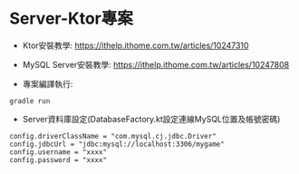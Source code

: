 # Server-Ktor專案
* Ktor安裝教學: https://ithelp.ithome.com.tw/articles/10247310
* MySQL Server安裝教學: https://ithelp.ithome.com.tw/articles/10247808

* 專案編譯執行: 
```
gradle run
```
* Server資料庫設定(DatabaseFactory.kt設定連線MySQL位置及帳號密碼)
```
config.driverClassName = "com.mysql.cj.jdbc.Driver"
config.jdbcUrl = "jdbc:mysql://localhost:3306/mygame"
config.username = "xxxx"
config.password = "xxxx"
```


